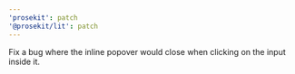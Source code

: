 ```yaml
---
'prosekit': patch
'@prosekit/lit': patch
---
```


Fix a bug where the inline popover would close when clicking on the input inside it.
